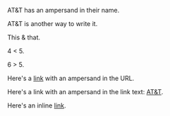 AT&T has an ampersand in their name.

AT&T is another way to write it.

This & that.

4 < 5.

6 > 5.

Here's a [link](http://example.com/?foo=1&bar=2) with an ampersand in the URL.

Here's a link with an ampersand in the link text: [AT&T](http://att.com/ "AT&T").

Here's an inline [link](/script?foo=1&bar=2).